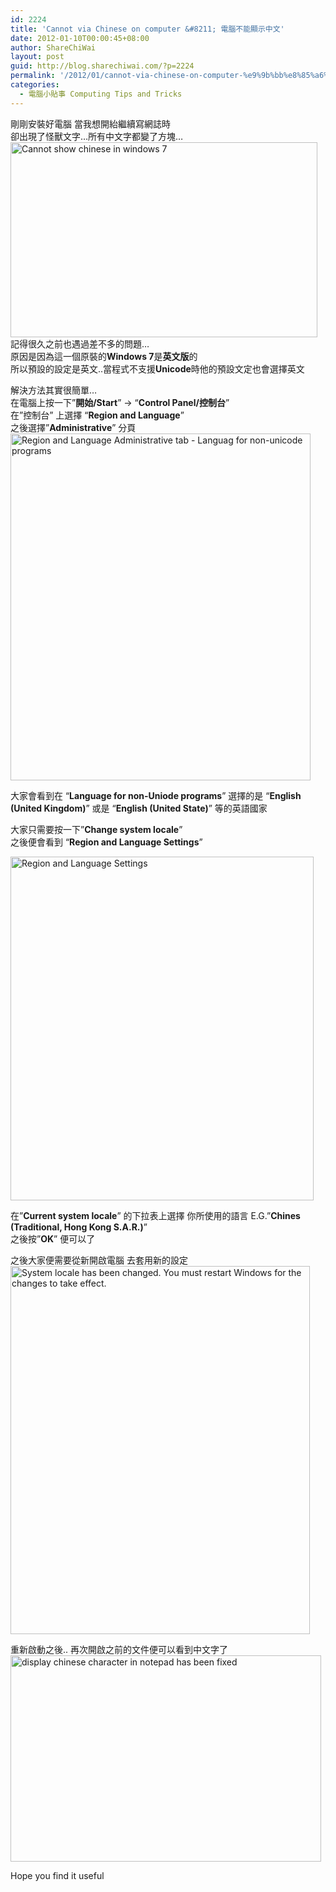 ```yaml
---
id: 2224
title: 'Cannot via Chinese on computer &#8211; 電腦不能顯示中文'
date: 2012-01-10T00:00:45+08:00
author: ShareChiWai
layout: post
guid: http://blog.sharechiwai.com/?p=2224
permalink: '/2012/01/cannot-via-chinese-on-computer-%e9%9b%bb%e8%85%a6%e4%b8%8d%e8%83%bd%e9%a1%af%e7%a4%ba%e4%b8%ad%e6%96%87/'
categories:
  - 電腦小貼事 Computing Tips and Tricks
---
```

剛剛安裝好電腦 當我想開紿繼續寫網誌時  
卻出現了怪獸文字&#8230;所有中文字都變了方塊&#8230;  
<img src="http://api.photoshop.com/v1.0/accounts/aa9037104a014abbb11ad4bd58324b91/assets/58f648ae4f914438b372c5dc7a696e50" alt="Cannot show chinese in windows 7" width="491" height="312" />  
記得很久之前也遇過差不多的問題&#8230;  
原因是因為這一個原裝的**Windows 7**是**英文版**的  
所以預設的設定是英文..當程式不支援**Unicode**時他的預設文定也會選擇英文

解決方法其實很簡單&#8230;  
在電腦上按一下&#8221;**開始/Start**&#8221; -> &#8220;**Control Panel/控制台**&#8221;  
在&#8221;控制台&#8221; 上選擇 &#8220;**Region and Language**&#8221;  
之後選擇&#8221;**Administrative**&#8221; 分頁  
<img src="http://api.photoshop.com/v1.0/accounts/aa9037104a014abbb11ad4bd58324b91/assets/e4438b96d5fb4ead87177c03673b16ca" alt="Region and Language Administrative tab - Languag for non-unicode programs" width="480" height="555" /> 

大家會看到在 &#8220;**Language for non-Uniode programs**&#8221; 選擇的是 &#8220;**English (United Kingdom)**&#8221; 或是 &#8220;**English (United State)**&#8221; 等的英語國家

大家只需要按一下&#8221;**Change system locale**&#8221;  
之後便會看到 &#8220;**Region and Language Settings**&#8221;

<img src="http://api.photoshop.com/v1.0/accounts/aa9037104a014abbb11ad4bd58324b91/assets/3c0598e0de3341b78ea72ce32865598b" alt="Region and Language Settings" width="485" height="550" /> 

在&#8221;**Current system locale**&#8221; 的下拉表上選擇 你所使用的語言 E.G.&#8221;**Chines (Traditional, Hong Kong S.A.R.)**&#8221;  
之後按&#8221;**OK**&#8221; 便可以了

之後大家便需要從新開啟電腦 去套用新的設定  
<img src="http://api.photoshop.com/v1.0/accounts/aa9037104a014abbb11ad4bd58324b91/assets/b42c8dad9b934695b99522a6001fbe07" alt="System locale has been changed. You must restart Windows for the changes to take effect." width="479" height="589" /> 

重新啟動之後.. 再次開啟之前的文件便可以看到中文字了  
<img src="http://api.photoshop.com/v1.0/accounts/aa9037104a014abbb11ad4bd58324b91/assets/e2d4b45e613a4f4e9de7bf566b58b9bb" alt="display chinese character in notepad has been fixed" width="497" height="330" /> 

Hope you find it useful